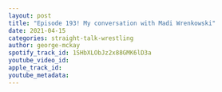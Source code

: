 ```yaml
---
layout: post
title: "Episode 193! My conversation with Madi Wrenkowski"
date: 2021-04-15
categories: straight-talk-wrestling
author: george-mckay
spotify_track_id: 1SHbXLObJz2x88GMK6lD3a
youtube_video_id: 
apple_track_id: 
youtube_metadata: 
---
```

